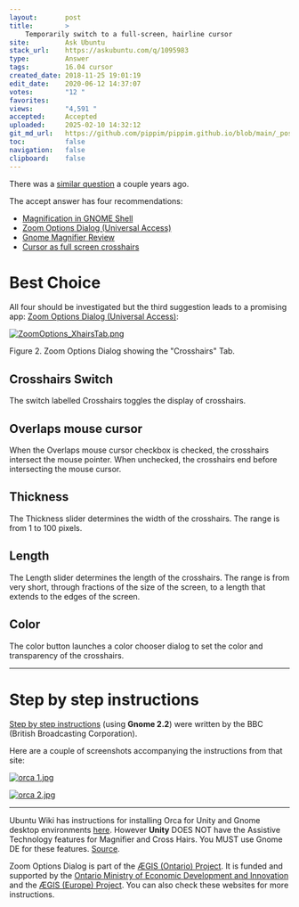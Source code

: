 ```yaml
---
layout:       post
title:        >
    Temporarily switch to a full-screen, hairline cursor
site:         Ask Ubuntu
stack_url:    https://askubuntu.com/q/1095983
type:         Answer
tags:         16.04 cursor
created_date: 2018-11-25 19:01:19
edit_date:    2020-06-12 14:37:07
votes:        "12 "
favorites:    
views:        "4,591 "
accepted:     Accepted
uploaded:     2025-02-10 14:32:12
git_md_url:   https://github.com/pippim/pippim.github.io/blob/main/_posts/2018/2018-11-25-Temporarily-switch-to-a-full-screen_-hairline-cursor.md
toc:          false
navigation:   false
clipboard:    false
---
```


There was a [similar question][1] a couple years ago.

The accept answer has four recommendations:

 - [Magnification in GNOME Shell][1]
 - [Zoom Options Dialog (Universal Access)][2]
 - [Gnome Magnifier Review][3]
 - [Cursor as full screen crosshairs][4]

# Best Choice

All four should be investigated but the third suggestion leads to a promising app: [Zoom Options Dialog (Universal Access)][5]:

[![ZoomOptions_XhairsTab.png][6]][6]

Figure 2. Zoom Options Dialog showing the "Crosshairs" Tab.

## Crosshairs Switch

The switch labelled Crosshairs toggles the display of crosshairs.

## Overlaps mouse cursor

When the Overlaps mouse cursor checkbox is checked, the crosshairs intersect the mouse pointer. When unchecked, the crosshairs end before intersecting the mouse cursor.

## Thickness

The Thickness slider determines the width of the crosshairs. The range is from 1 to 100 pixels.

## Length

The Length slider determines the length of the crosshairs. The range is from very short, through fractions of the size of the screen, to a length that extends to the edges of the screen.

## Color

The color button launches a color chooser dialog to set the color and transparency of the crosshairs. 


----------

# Step by step instructions

[Step by step instructions][7] (using **Gnome 2.2**) were written by the BBC (British Broadcasting Corporation). 

Here are a couple of screenshots accompanying the instructions from that site:

[![orca 1.jpg][8]][8]

[![orca 2.jpg][9]][9]


----------

Ubuntu Wiki has instructions for installing Orca for Unity and Gnome desktop environments [here][10]. However **Unity** DOES NOT have the Assistive Technology features for Magnifier and Cross Hairs. You MUST use Gnome DE for these features. [Source][11]. 

Zoom Options Dialog is part of the [ÆGIS (Ontario) Project][12]. It is funded and supported by the [Ontario Ministry of Economic Development and Innovation][13] and the [ÆGIS (Europe) Project][14]. You can also check these websites for more instructions.


  [1]: https://unix.stackexchange.com/questions/264161/how-can-i-make-fullscreen-cross-hairs-appear-centered-on-the-pointer
  [2]: https://wiki.gnome.org/Projects/GnomeShell/Magnification/ZoomOptionsDialog
  [3]: https://wiki.ubuntu.com/Accessibility/Reviews/gnome-mag
  [4]: https://apple.stackexchange.com/questions/48515/cursor-as-full-screen-crosshairs
  [5]: https://wiki.gnome.org/Projects/GnomeShell/Magnification/ZoomOptionsDialog#Crosshairs_Switch
  [6]: https://pippim.github.io/assets/img/posts/2018/0rmv2.png
  [7]: http://www.bbc.co.uk/accessibility/guides/magnify/computer/linux/gnome/index.shtml
  [8]: https://pippim.github.io/assets/img/posts/2018/sHUEd.jpg
  [9]: https://pippim.github.io/assets/img/posts/2018/X4W7F.jpg
  [10]: https://help.ubuntu.com/community/Accessibility
  [11]: http://www.aegis-project.eu/index.php?option=com_content&view=article&id=209&Itemid=78
  [12]: https://aegis.idrc.ocadu.ca/
  [13]: https://www.ontario.ca/page/ministry-economic-development-job-creation-trade
  [14]: http://www.aegis-project.eu/
